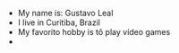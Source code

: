 - My name is: Gustavo Leal
- I live in Curitiba, Brazil
- My favorito hobby is tô play vídeo games
- 
